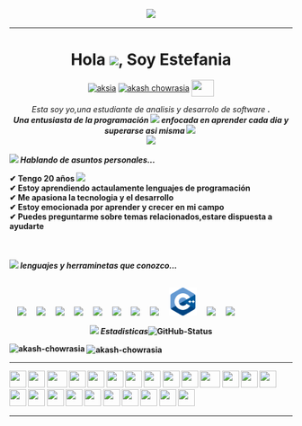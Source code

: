 <p align="center">
  <img src="https://i.pinimg.com/564x/1a/ea/5c/1aea5c2882eaac389e9166db13277b7b.jpg" height="250"/>
</p>
<hr>
<h1 align="center">Hola <img src="https://i.pinimg.com/originals/aa/cd/89/aacd892d867d543bc640c02c30ade2ed.gif" width="30px">, Soy Estefania </h1>
<p align="center">
<a href="https://instagram.com/estefania.gonzalez_98?utm_source=qr&igshid=MzNlNGNkZWQ4Mg==" target="blank"><img align="center" src="https://i.pinimg.com/564x/75/d3/8a/75d38aa1c72110c7df99586c18037d7c.jpg" alt="aksia" height="30" width="30" /></a>
<a href="https://www.facebook.com/stefania.gonzalez.9047506?mibextid=ZbWKwL" target="blank"><img align="center" src="https://cdn.jsdelivr.net/npm/simple-icons@3.0.1/icons/facebook.svg" alt="akash chowrasia" height="30" width="40" /></a>
 <a href = "mailto: chowrasia.estefanianietogonzalez338@gmail.com"><img align="center" src="https://simpleicons.org/icons/gmail.svg" height="30" width="40" /></a>
</p>
</p>



<p align="center">
  <em>
    Esta soy yo,una estudiante de analisis y desarrolo de software  <a href="https://www.acetamritsar.ac.in/"> <b></a>. <br>
    Una entusiasta de la programación <img src="https://i.pinimg.com/564x/a4/c5/2e/a4c52ee6369ea47ea3c16a0a0b235ab9.jpg" width="50px"><b> enfocada en aprender cada dia y superarse asi misma</b>&nbsp;<img src="https://i.pinimg.com/564x/4c/7d/f6/4c7df635fe902b32af7299e33d5ceb51.jpg" width="40px">&nbsp
  </em> 
  <br>
  <img src="https://media.giphy.com/media/VgCDAzcKvsR6OM0uWg/giphy.gif" width="50" /> 
</p>

<img src="https://media.giphy.com/media/ObNTw8Uzwy6KQ/giphy.gif" width="30px">&nbsp;***Hablando de asuntos personales...***

✔ Tengo 20 años <img src="https://i.pinimg.com/originals/36/73/3d/36733d81d5616c156f3065f8d53f08d0.gif" width="40px"> <br>
✔ Estoy aprendiendo actaulamente lenguajes de programación <br>
✔ Me apasiona la tecnologia y el desarrollo <br>
✔ Estoy emocionada por aprender y crecer en mi campo <br>
✔ Puedes preguntarme sobre temas relacionados,estare dispuesta a ayudarte <br>
<br><br><br>
<img src="https://media.giphy.com/media/ObNTw8Uzwy6KQ/giphy.gif" width="30px">&nbsp;***lenguajes y herraminetas que conozco...***
<p align="left">
  <code>
  <img height="40" src="https://i.pinimg.com/564x/a3/e2/18/a3e21834809a55797f014498b8c345bf.jpg"> </code>
  <code> <img height="50" src="https://i.pinimg.com/564x/ca/e1/b4/cae1b4f6b223fe5a7bb712b680cffa67.jpg"> </code>
  <code> <img height="50" src="https://static.crozdesk.com/web_app_library/providers/logos/000/000/060/original/lucidchart-1559230989-logo.png?1559230989"> </code>
  <code> <img height="50" src="https://i.pinimg.com/564x/c5/f2/65/c5f26598d07ffab009009cc134a6a795.jpg"> </code>
  <code> <img height="70" src="https://i.pinimg.com/564x/85/44/da/8544dac44077c26e351801c7181a9e12.jpg"> </code>
  <code> <img height="50" src="https://i.pinimg.com/564x/6e/46/e7/6e46e7dbe2bb73dacc055e5dbd85c3ad.jpg"> </code>
  <code> <img height="50" src="https://i.pinimg.com/564x/de/6d/51/de6d51395aee9e6d67ed425ce6bfe683.jpg"> </code>
  <code> <img height="50" src="https://i.pinimg.com/564x/d7/b8/49/d7b849dc07ab8ac92a0c48d4b6844cf1.jpg"> </code>
  <code> <img height="50" src="https://raw.githubusercontent.com/devicons/devicon/master/icons/cplusplus/cplusplus-original.svg"> </code>
  <code> <img height="50" src="https://i.pinimg.com/564x/11/4f/8d/114f8d8334c4bd366712bc99e62a1fd2.jpg"> </code>
  <code> <img height="50" src="https://i.pinimg.com/564x/ed/66/63/ed666327dd3ce274d94f2b3547155891.jpg"> </code>


  
  <p align="center">
 <img src="https://i.pinimg.com/originals/57/61/5b/57615b8c0092a66c1d4058b1692955cc.gif" width="50px" />&nbsp;<i><b>Estadisticas</b></i><img src="https://i.pinimg.com/originals/57/61/5b/57615b8c0092a66c1d4058b1692955cc.gif" width="50px" alt="GitHub-Status"/></p>
<p><img align="left" src="https://github-readme-stats.vercel.app/api/top-langs?username=akash-chowrasia&show_icons=true&locale=en&layout=compact" alt="akash-chowrasia" /></p>

<p>&nbsp;<img align="center" src="https://github-readme-stats.vercel.app/api?username=akash-chowrasia&show_icons=true&locale=en" alt="akash-chowrasia" width="410" /></p>

<hr>
<div>
    <img src="https://cultofthepartyparrot.com/parrots/hd/githubparrot.gif" width="30" height="30"/>
    <img src="https://cultofthepartyparrot.com/flags/hd/indiaparrot.gif" width="30" height="30"/>
    <img src="https://cultofthepartyparrot.com/parrots/asyncparrot.gif" width="36" height="30"/>
    <img src="https://cultofthepartyparrot.com/parrots/exceptionallyfastparrot.gif" width="30" height="30"/>
    <img src="https://cultofthepartyparrot.com/parrots/hd/60fpsparrot.gif" width="30" height="30"/>
    <img src="https://cultofthepartyparrot.com/parrots/hd/jumpingparrot.gif" width="30" height="30"/>
    <img src="https://cultofthepartyparrot.com/parrots/hd/opensourceparrot.gif" width="30" height="30"/>
    <img src="https://cultofthepartyparrot.com/parrots/hd/dealwithitnowparrot.gif" width="30" height="30"/>
    <img src="https://cultofthepartyparrot.com/parrots/hd/hypnoparrotlight.gif" width="30" height="30"/>
    <img src="https://cultofthepartyparrot.com/parrots/databaseparrot.gif" width="30" height="30"/>
    <img src="https://cultofthepartyparrot.com/parrots/fixparrot.gif" width="36" height="30"/>
    <img src="https://cultofthepartyparrot.com/parrots/hd/laptop_parrot.gif" width="30" height="30"/>
    <img src="https://cultofthepartyparrot.com/parrots/hd/spinningparrot.gif" width="30" height="30"/>
    <img src="https://cultofthepartyparrot.com/parrots/hd/levitationparrot.gif" width="30" height="30"/>
    <img src="https://cultofthepartyparrot.com/parrots/hd/meldparrot.gif" width="30" height="30"/>
    <img src="https://cultofthepartyparrot.com/parrots/slomoparrot.gif" width="30" height="30"/>
    <img src="https://cultofthepartyparrot.com/parrots/hd/moonwalkingparrot.gif" width="30" height="30"/>
    <img src="https://cultofthepartyparrot.com/parrots/hd/stableparrot.gif" width="30" height="30"/>
    <img src="https://cultofthepartyparrot.com/parrots/hd/scienceparrot.gif" width="30" height="30"/>
    <img src="https://cultofthepartyparrot.com/parrots/hd/pirateparrot.gif" width="30" height="30"/>
    <img src="https://cultofthepartyparrot.com/parrots/hd/footballparrot.gif" width="30" height="30"/>
    <img src="https://cultofthepartyparrot.com/parrots/hd/illuminatiparrot.gif" width="30" height="30"/>
    <img src="https://cultofthepartyparrot.com/parrots/hd/hypnoparrotdark.gif" width="30" height="30"/>
    <img src="https://cultofthepartyparrot.com/parrots/hd/mustacheparrot.gif" width="30" height="30"/>
</div>

<hr>

